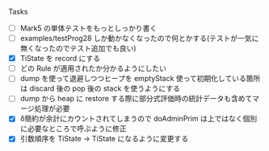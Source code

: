 Tasks

- [ ] Mark5 の単体テストをもっとしっかり書く
- [ ] examples/testProg28 しか動かなくなったので何とかする(テストが一気に無くなったのでテスト追加でも良い)
- [x] TiState を record にする
- [ ] どの Rule が適用されたか分かるようにしたい
- [ ] dump を使って退避しつつヒープを emptyStack 使って初期化している箇所は discard 後の pop 後の stack を使うようにする
- [ ] dump から heap に restore する際に部分式評価時の統計データも含めてマージ処理が必要
- [x] δ簡約が余計にカウントされてしまうので doAdminPrim は上ではなく個別に必要なところで呼ぶように修正
- [x] 引数順序を TiState -> TiState になるように変更する

